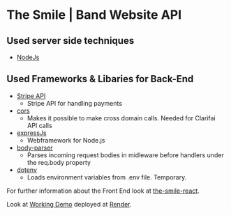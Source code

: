 # The Smile | Band Website API


## Used server side techniques
* [NodeJs](https://nodejs.org/en/) 

## Used Frameworks & Libaries for Back-End
* [Stripe API](https://stripe.com/gb)
	* Stripe API for handling payments
* [cors](https://www.npmjs.com/package/cors)
	* Makes it possible to make cross domain calls. Needed for Clarifai API calls
* [expressJs](http://expressjs.com/de/)
	* Webframework for Node.js
* [body-parser](https://www.npmjs.com/package/body-parser)
	* Parses incoming request bodies in midleware before handlers under the req.body property
* [dotenv](https://www.npmjs.com/package/dotenv)
  * Loads environment variables from .env file. Temporary.


For further information about the Front End look at [the-smile-react](https://github.com/KyleHek/the-smile-react).	

Look at [Working Demo](https://the-smile.onrender.com) deployed at [Render](https://www.render.com).
